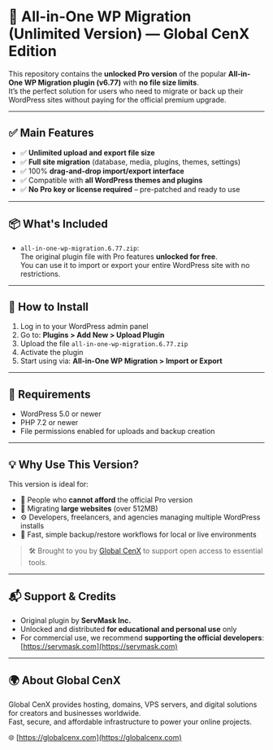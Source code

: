 # 🧩 All-in-One WP Migration (Unlimited Version) — Global CenX Edition

This repository contains the **unlocked Pro version** of the popular **All-in-One WP Migration plugin (v6.77)** with **no file size limits**.  
It’s the perfect solution for users who need to migrate or back up their WordPress sites without paying for the official premium upgrade.

---

## ✅ Main Features

- ✅ **Unlimited upload and export file size**
- ✅ **Full site migration** (database, media, plugins, themes, settings)
- ✅ 100% **drag-and-drop import/export interface**
- ✅ Compatible with **all WordPress themes and plugins**
- ✅ **No Pro key or license required** – pre-patched and ready to use

---

## 📦 What's Included

- `all-in-one-wp-migration.6.77.zip`:  
  The original plugin file with Pro features **unlocked for free**.  
  You can use it to import or export your entire WordPress site with no restrictions.

---

## 🚀 How to Install

1. Log in to your WordPress admin panel
2. Go to: **Plugins > Add New > Upload Plugin**
3. Upload the file `all-in-one-wp-migration.6.77.zip`
4. Activate the plugin
5. Start using via: **All-in-One WP Migration > Import or Export**

---

## 🧰 Requirements

- WordPress 5.0 or newer  
- PHP 7.2 or newer  
- File permissions enabled for uploads and backup creation  

---

## 💡 Why Use This Version?

This version is ideal for:
- 💸 People who **cannot afford** the official Pro version
- 💾 Migrating **large websites** (over 512MB)
- ⚙️ Developers, freelancers, and agencies managing multiple WordPress installs
- 🔁 Fast, simple backup/restore workflows for local or live environments

> 🛠️ Brought to you by [Global CenX](https://globalcenx.com) to support open access to essential tools.

---

## 📬 Support & Credits

- Original plugin by **ServMask Inc.**  
- Unlocked and distributed **for educational and personal use** only  
- For commercial use, we recommend **supporting the official developers**:  
  [https://servmask.com](https://servmask.com)

---

## 🌍 About Global CenX

Global CenX provides hosting, domains, VPS servers, and digital solutions for creators and businesses worldwide.  
Fast, secure, and affordable infrastructure to power your online projects.

🌐 [https://globalcenx.com](https://globalcenx.com)
